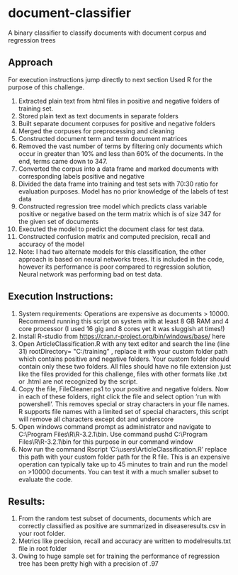# document-classifier
A binary classifier to classify documents with document corpus and regression trees

## Approach
For execution instructions jump directly to next section
Used R for the purpose of this challenge. 
1.	 Extracted plain text from html files in positive and negative folders of training set.
2.	 Stored plain text as text documents in separate folders
3.	 Built separate document corpuses for positive and negative folders
4.	 Merged the corpuses for preprocessing and cleaning
5.	Constructed document term and term document matrices
6.	 Removed the vast number of terms by filtering only documents which occur in greater than 10% and less than 60% of the documents. In the end, terms came down to 347.
7.	 Converted the corpus into a data frame and marked documents with corresponding labels positive and negative
8.	 Divided the data frame into training and test sets with 70:30 ratio for evaluation purposes. Model has no prior knowledge of the labels of test data
9.	 Constructed regression tree model which predicts class variable positive or negative based on the term matrix which is of size 347 for the given set of documents
10.	 Executed the model to predict the document class for test data.
11.	Constructed confusion matrix and computed precision, recall and accuracy of the model
12.	 Note: I had two alternate models for this classification, the other approach is based on neural networks trees. It is included in the code, however its performance is poor compared to regression solution,
	Neural network was performing bad on test data.

## Execution Instructions:  
1.  System requirements: Operations are expensive as documents > 10000. Recommend running this script on system with at least 8 GB RAM and 4 core processor (I used 16 gig and 8 cores yet it was sluggish at times!)
2. Install R-studio from https://cran.r-project.org/bin/windows/base/ here
3. Open ArticleClassification.R with any text editor and search the line (line 31) rootDirectory= "C:/training” , replace it with your custom folder path which contains positive and negative folders. Your custom folder should contain only these two folders. All files should have no file extension just like the files provided for this challenge, files with other formats like .txt or .html are not recognized   by the script.
4. Copy the file, FileCleaner.ps1 to your positive and negative folders. Now in each of these folders, right click the file and select option ‘run with powershell’. This removes special or stray characters in your file names. R supports file names with a limited set of special characters, this script will remove all characters except dot and underscore
5.  Open windows command prompt as administrator and navigate to C:\Program Files\R\R-3.2.1\bin. Use command pushd C:\Program Files\R\R-3.2.1\bin for this purpose in our command window
6.  Now run the command Rscript ‘C:\users\ArticleClassification.R’  replace this path with your custom folder path for the R file. This is an expensive operation can typically take up to 45 minutes to train and run the model on >10000 documents.  You can test it with a much smaller subset to evaluate the code.

## Results:
1.  From the random test subset of documents, documents which are correctly classified as positive are summarized in diseaseresults.csv in your root folder.
2.  Metrics like precision, recall and accuracy are written to modelresults.txt file in root folder
3. Owing to huge sample set for training the performance of regression tree has been pretty high with a precision of .97


 


